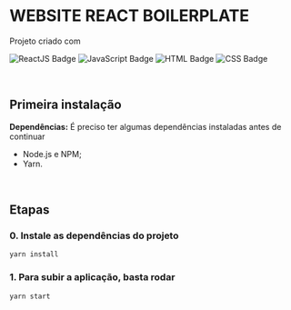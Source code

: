 # WEBSITE REACT BOILERPLATE

Projeto criado com

![ReactJS Badge](https://img.shields.io/badge/-ReactJS-blue)
![JavaScript Badge](https://img.shields.io/badge/-JavaScript-yellow)
![HTML Badge](https://img.shields.io/badge/-HTML-orange)
![CSS Badge](https://img.shields.io/badge/-CSS-blue)

&nbsp;

## Primeira instalação

**Dependências:** É preciso ter algumas dependências instaladas antes de continuar

- Node.js e NPM;
- Yarn.

&nbsp;

## Etapas
### 0. Instale as dependências do projeto

```
yarn install
```

### 1. Para subir a aplicação, basta rodar

```
yarn start
```

&nbsp;
